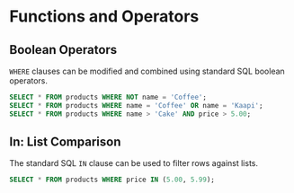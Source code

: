 # Functions and Operators

## Boolean Operators

`WHERE` clauses can be modified and combined using standard SQL boolean operators.

```sql
SELECT * FROM products WHERE NOT name = 'Coffee';
SELECT * FROM products WHERE name = 'Coffee' OR name = 'Kaapi';
SELECT * FROM products WHERE name > 'Cake' AND price > 5.00;
```

## In: List Comparison

The standard SQL `IN` clause can be used to filter rows against lists.

```sql
SELECT * FROM products WHERE price IN (5.00, 5.99);
```

